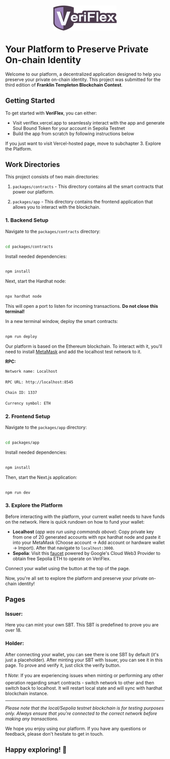 <p align="center">
  <img src="docs/veriflex-logo.svg" alt="SVG Logo" width="200">
</p>

# Your Platform to Preserve Private On-chain Identity

Welcome to our platform, a decentralized application designed to help you preserve your private on-chain identity. This project was submitted for the third edition of **Franklin Templeton Blockchain Contest**.

  
## Getting Started

To get started with **VeriFlex**, you can either:
+ Visit veriflex.vercel.app to seamlessly interact with the app and generate Soul Bound Token for your account in Sepolia Testnet
+ Build the app from scratch by following instructions below

If you just want to visit Vercel-hosted page, move to subchapter 3. Explore the Platform.


## Work Directories

  

This project consists of two main directories:

  

1.  `packages/contracts` - This directory contains all the smart contracts that power our platform.

2.  `packages/app` - This directory contains the frontend application that allows you to interact with the blockchain.
 

### 1. Backend Setup

  

Navigate to the `packages/contracts` directory:

  

```bash

cd packages/contracts

```

  
Install needed dependencies:

  

```bash

npm install

```

  

Next, start the Hardhat node:

  

```bash

npx hardhat node

```

  

This will open a port to listen for incoming transactions. **Do not close this terminal!**

  

In a new terminal window, deploy the smart contracts:

  

```bash

npm run deploy

```

  

Our platform is based on the Ethereum blockchain. To interact with it, you'll need to install [MetaMask](https://metamask.io/) and add the localhost test network to it.

  

**RPC:**

  

```bash
Network name: Localhost

RPC URL: http://localhost:8545

Chain ID: 1337

Currency symbol: ETH
```

  

### 2. Frontend Setup

  

Navigate to the `packages/app` directory:

  

```bash

cd packages/app

```

  

Install needed dependencies:

  

```bash

npm install

```

  

Then, start the Next.js application:

  

```bash

npm run dev

```

  

### 3. Explore the Platform

  

Before interacting with the platform, your current wallet needs to have funds on the network. Here is quick rundown on how to fund your wallet:
+ **Localhost** (*app was run using commands above*): Copy private key from one of 20 generated accounts with npx hardhat node and paste it into your MetaMask (Choose account -> Add account or hardware wallet -> Import). After that  navigate to `localhost:3000`.
+ **Sepolia**: Visit this [faucet](#head1234) powered by Google's Cloud Web3 Provider to obtain free Sepolia ETH to operate on VeriFlex.

Connect your wallet using the button at the top of the page.

Now, you're all set to explore the platform and preserve your private on-chain identity!

  
## Pages

### Issuer:

  

Here you can mint your own SBT. This SBT is predefined to prove you are over 18.

  

### Holder:

  

After connecting your wallet, you can see there is one SBT by default (it's just a placeholder). After minting your SBT with Issuer, you can see it in this page. To prove and verify it, just click the verify button.

  

❗ *Note*: If you are experiencing issues when minting or performing any other operation regarding smart contracts - switch network to other and then switch back to localhost. It will restart local state and will sync with hardhat blockchain instance.

  

---

  

*Please note that the local/Sepolia testnet blockchain is for testing purposes only. Always ensure that you're connected to the correct network before making any transactions.*

  

We hope you enjoy using our platform. If you have any questions or feedback, please don't hesitate to get in touch.

  

## Happy exploring! 🚀
